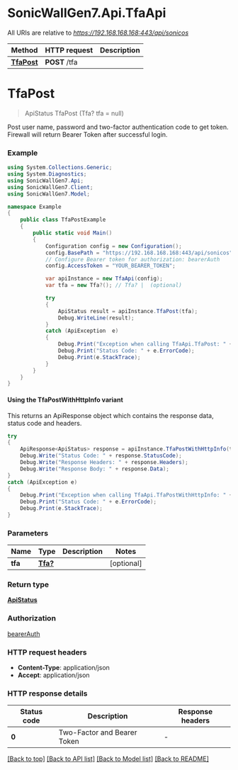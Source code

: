 # SonicWallGen7.Api.TfaApi

All URIs are relative to *https://192.168.168.168:443/api/sonicos*

| Method | HTTP request | Description |
|--------|--------------|-------------|
| [**TfaPost**](TfaApi.md#tfapost) | **POST** /tfa |  |

<a id="tfapost"></a>
# **TfaPost**
> ApiStatus TfaPost (Tfa? tfa = null)



Post user name, password and two-factor authentication code to get token. Firewall will return Bearer Token after successful login.

### Example
```csharp
using System.Collections.Generic;
using System.Diagnostics;
using SonicWallGen7.Api;
using SonicWallGen7.Client;
using SonicWallGen7.Model;

namespace Example
{
    public class TfaPostExample
    {
        public static void Main()
        {
            Configuration config = new Configuration();
            config.BasePath = "https://192.168.168.168:443/api/sonicos";
            // Configure Bearer token for authorization: bearerAuth
            config.AccessToken = "YOUR_BEARER_TOKEN";

            var apiInstance = new TfaApi(config);
            var tfa = new Tfa?(); // Tfa? |  (optional) 

            try
            {
                ApiStatus result = apiInstance.TfaPost(tfa);
                Debug.WriteLine(result);
            }
            catch (ApiException  e)
            {
                Debug.Print("Exception when calling TfaApi.TfaPost: " + e.Message);
                Debug.Print("Status Code: " + e.ErrorCode);
                Debug.Print(e.StackTrace);
            }
        }
    }
}
```

#### Using the TfaPostWithHttpInfo variant
This returns an ApiResponse object which contains the response data, status code and headers.

```csharp
try
{
    ApiResponse<ApiStatus> response = apiInstance.TfaPostWithHttpInfo(tfa);
    Debug.Write("Status Code: " + response.StatusCode);
    Debug.Write("Response Headers: " + response.Headers);
    Debug.Write("Response Body: " + response.Data);
}
catch (ApiException e)
{
    Debug.Print("Exception when calling TfaApi.TfaPostWithHttpInfo: " + e.Message);
    Debug.Print("Status Code: " + e.ErrorCode);
    Debug.Print(e.StackTrace);
}
```

### Parameters

| Name | Type | Description | Notes |
|------|------|-------------|-------|
| **tfa** | [**Tfa?**](Tfa?.md) |  | [optional]  |

### Return type

[**ApiStatus**](ApiStatus.md)

### Authorization

[bearerAuth](../README.md#bearerAuth)

### HTTP request headers

 - **Content-Type**: application/json
 - **Accept**: application/json


### HTTP response details
| Status code | Description | Response headers |
|-------------|-------------|------------------|
| **0** | Two-Factor and Bearer Token |  -  |

[[Back to top]](#) [[Back to API list]](../README.md#documentation-for-api-endpoints) [[Back to Model list]](../README.md#documentation-for-models) [[Back to README]](../README.md)

